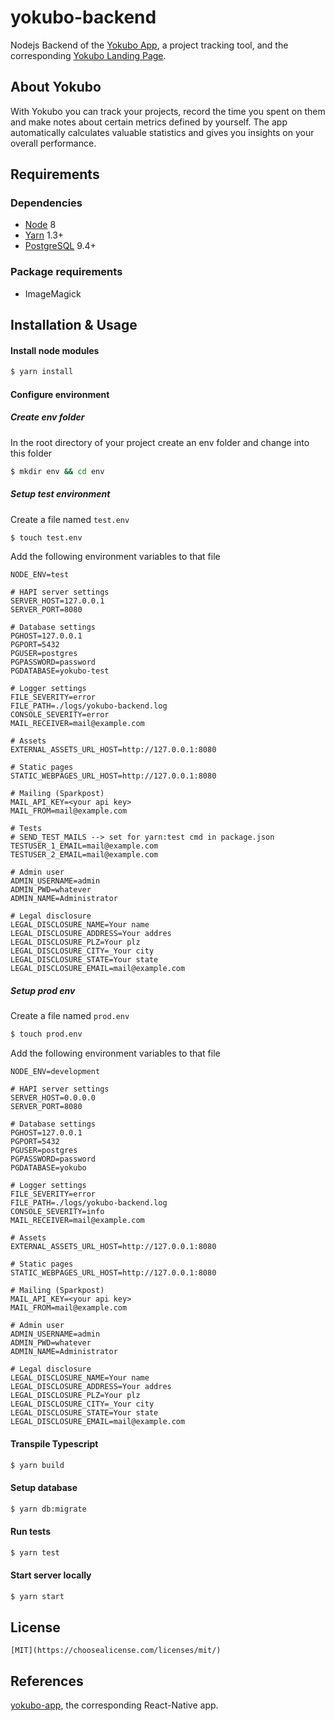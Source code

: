 # yokubo-backend

Nodejs Backend of the [Yokubo App](https://play.google.com/store/apps/details?id=org.yokubo.app), a project tracking tool, and the corresponding [Yokubo Landing Page](https://www.yokubo.org).

## About Yokubo

With Yokubo you can track your projects, record the time you spent on them and make notes about certain metrics defined by yourself. The app automatically calculates valuable statistics and gives you insights on your overall performance.

 ## Requirements

### Dependencies

* [Node](https://nodejs.org) 8
* [Yarn](https://yarnpkg.com) 1.3+
* [PostgreSQL](https://www.postgresql.org/) 9.4+

### Package requirements

* ImageMagick

## Installation & Usage

#### Install node modules

```sh
$ yarn install
```

#### Configure environment

##### Create env folder

In the root directory of your project create an env folder and change into this folder

```sh
$ mkdir env && cd env
```

##### Setup test environment

Create a file named `test.env`

```sh
$ touch test.env
```

Add the following environment  variables to that file

```
NODE_ENV=test

# HAPI server settings
SERVER_HOST=127.0.0.1
SERVER_PORT=8080

# Database settings
PGHOST=127.0.0.1
PGPORT=5432
PGUSER=postgres
PGPASSWORD=password
PGDATABASE=yokubo-test

# Logger settings
FILE_SEVERITY=error
FILE_PATH=./logs/yokubo-backend.log
CONSOLE_SEVERITY=error
MAIL_RECEIVER=mail@example.com

# Assets
EXTERNAL_ASSETS_URL_HOST=http://127.0.0.1:8080

# Static pages
STATIC_WEBPAGES_URL_HOST=http://127.0.0.1:8080

# Mailing (Sparkpost)
MAIL_API_KEY=<your api key>
MAIL_FROM=mail@example.com

# Tests
# SEND_TEST_MAILS --> set for yarn:test cmd in package.json
TESTUSER_1_EMAIL=mail@example.com
TESTUSER_2_EMAIL=mail@example.com

# Admin user
ADMIN_USERNAME=admin
ADMIN_PWD=whatever
ADMIN_NAME=Administrator

# Legal disclosure
LEGAL_DISCLOSURE_NAME=Your name
LEGAL_DISCLOSURE_ADDRESS=Your addres
LEGAL_DISCLOSURE_PLZ=Your plz
LEGAL_DISCLOSURE_CITY=_Your city
LEGAL_DISCLOSURE_STATE=Your state
LEGAL_DISCLOSURE_EMAIL=mail@example.com
```

##### Setup prod env

Create a file named `prod.env`

```sh
$ touch prod.env
```

Add the following environment  variables to that file

```
NODE_ENV=development

# HAPI server settings 
SERVER_HOST=0.0.0.0
SERVER_PORT=8080

# Database settings
PGHOST=127.0.0.1
PGPORT=5432
PGUSER=postgres
PGPASSWORD=password
PGDATABASE=yokubo

# Logger settings
FILE_SEVERITY=error
FILE_PATH=./logs/yokubo-backend.log
CONSOLE_SEVERITY=info
MAIL_RECEIVER=mail@example.com

# Assets
EXTERNAL_ASSETS_URL_HOST=http://127.0.0.1:8080

# Static pages
STATIC_WEBPAGES_URL_HOST=http://127.0.0.1:8080

# Mailing (Sparkpost)
MAIL_API_KEY=<your api key>
MAIL_FROM=mail@example.com

# Admin user
ADMIN_USERNAME=admin
ADMIN_PWD=whatever
ADMIN_NAME=Administrator

# Legal disclosure
LEGAL_DISCLOSURE_NAME=Your name
LEGAL_DISCLOSURE_ADDRESS=Your addres
LEGAL_DISCLOSURE_PLZ=Your plz
LEGAL_DISCLOSURE_CITY=_Your city
LEGAL_DISCLOSURE_STATE=Your state
LEGAL_DISCLOSURE_EMAIL=mail@example.com
```

#### Transpile Typescript

```sh
$ yarn build
```

#### Setup database

```sh
$ yarn db:migrate
```

#### Run tests

```sh
$ yarn test
```

#### Start server locally

```sh
$ yarn start
```

## License

```
[MIT](https://choosealicense.com/licenses/mit/)
```

 ## References

[yokubo-app](https://github.com/yokubo-app), the corresponding React-Native app.